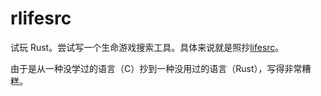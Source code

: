 # rlifesrc

试玩 Rust。尝试写一个生命游戏搜索工具。具体来说就是照抄[lifesrc](https://github.com/DavidKinder/Xlife/tree/master/Xlife35/source/lifesearch)。

由于是从一种没学过的语言（C）抄到一种没用过的语言（Rust），写得非常糟糕。